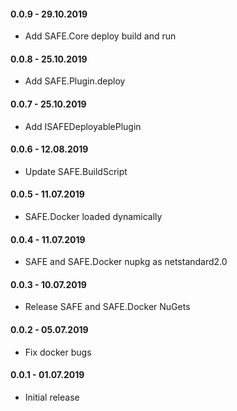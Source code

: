 #### 0.0.9 - 29.10.2019

* Add SAFE.Core deploy build and run

#### 0.0.8 - 25.10.2019

* Add SAFE.Plugin.deploy

#### 0.0.7 - 25.10.2019

* Add ISAFEDeployablePlugin

#### 0.0.6 - 12.08.2019

* Update SAFE.BuildScript

#### 0.0.5 - 11.07.2019

* SAFE.Docker loaded dynamically

#### 0.0.4 - 11.07.2019

* SAFE and SAFE.Docker nupkg as netstandard2.0

#### 0.0.3 - 10.07.2019

* Release SAFE and SAFE.Docker NuGets

#### 0.0.2 - 05.07.2019

* Fix docker bugs

#### 0.0.1 - 01.07.2019

* Initial release